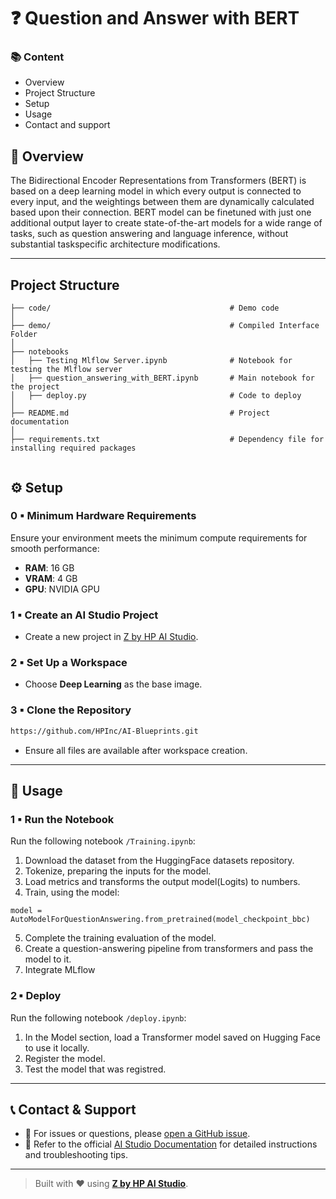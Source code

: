 # ❓ Question and Answer with BERT

### 📚 Content

- Overview
- Project Structure
- Setup
- Usage
- Contact and support

 ## 🧠 Overview

 The Bidirectional Encoder Representations from Transformers (BERT) is based on a deep learning model in which every output is connected to every input, and the weightings between them are dynamically calculated based upon their connection. BERT model can be finetuned with just one additional output layer to create state-of-the-art models for a wide range of tasks, such as question answering and language inference, without substantial taskspecific architecture modifications.
  
 ---

## Project Structure
```
├── code/                                        # Demo code
│
├── demo/                                        # Compiled Interface Folder
│
├── notebooks
│   ├── Testing Mlflow Server.ipynb              # Notebook for testing the Mlflow server
│   ├── question_answering_with_BERT.ipynb       # Main notebook for the project
│   ├── deploy.py                                # Code to deploy                          
│
├── README.md                                    # Project documentation
│                                        
├── requirements.txt                             # Dependency file for installing required packages
                                    
```

## ⚙️ Setup

### 0 ▪ Minimum Hardware Requirements

Ensure your environment meets the minimum compute requirements for smooth performance:

- **RAM**: 16 GB  
- **VRAM**: 4 GB  
- **GPU**: NVIDIA GPU

### 1 ▪ Create an AI Studio Project

- Create a new project in [Z by HP AI Studio](https://zdocs.datascience.hp.com/docs/aistudio/overview).

### 2 ▪ Set Up a Workspace

- Choose **Deep Learning** as the base image.

### 3 ▪ Clone the Repository

```bash
https://github.com/HPInc/AI-Blueprints.git
```

- Ensure all files are available after workspace creation.

---

## 🚀 Usage

### 1 ▪ Run the Notebook
Run the following notebook `/Training.ipynb`:
1. Download the dataset from the HuggingFace datasets repository.
2. Tokenize, preparing the inputs for the model.
3. Load metrics and transforms the output model(Logits) to numbers.
4. Train, using the model:
```
model = AutoModelForQuestionAnswering.from_pretrained(model_checkpoint_bbc)

```
5. Complete the training evaluation of the model.
6. Create a question-answering pipeline from transformers and pass the model to it.
7. Integrate MLflow 

### 2 ▪ Deploy
Run the following notebook `/deploy.ipynb`:
1. In the Model section, load a Transformer model saved on Hugging Face to use it locally.
2. Register the model.
3. Test the model that was registred.

---

## 📞 Contact & Support

- 💬 For issues or questions, please [open a GitHub issue](https://github.com/HPInc/aistudio-samples/issues).
- 📘 Refer to the official [AI Studio Documentation](https://zdocs.datascience.hp.com/docs/aistudio/overview) for detailed instructions and troubleshooting tips.

---

> Built with ❤️ using [**Z by HP AI Studio**](https://zdocs.datascience.hp.com/docs/aistudio/overview).